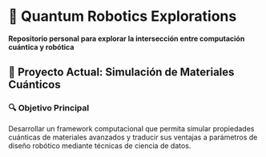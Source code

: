 # 🔬 Quantum Robotics Explorations

**Repositorio personal para explorar la intersección entre computación cuántica y robótica**  

## 🧪 Proyecto Actual: Simulación de Materiales Cuánticos

### 🔍 Objetivo Principal  
Desarrollar un framework computacional que permita simular propiedades cuánticas de materiales avanzados y traducir sus ventajas a parámetros de diseño robótico mediante técnicas de ciencia de datos.


